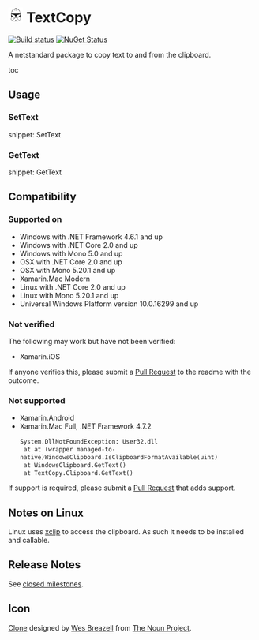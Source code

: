 # <img src="/src/icon.png" height="30px"> TextCopy

[![Build status](https://ci.appveyor.com/api/projects/status/lsw1b1olku8tg9d1/branch/master?svg=true)](https://ci.appveyor.com/project/SimonCropp/TextCopy)
[![NuGet Status](https://img.shields.io/nuget/v/TextCopy.svg?cacheSeconds=86400)](https://www.nuget.org/packages/TextCopy/)

A netstandard package to copy text to and from the clipboard.

toc


## Usage


### SetText

snippet: SetText


### GetText

snippet: GetText


## Compatibility


### Supported on

 * Windows with .NET Framework 4.6.1 and up
 * Windows with .NET Core 2.0 and up
 * Windows with Mono 5.0 and up
 * OSX with .NET Core 2.0 and up
 * OSX with Mono 5.20.1 and up
 * Xamarin.Mac Modern
 * Linux with .NET Core 2.0 and up
 * Linux with Mono 5.20.1 and up
 * Universal Windows Platform version 10.0.16299 and up


### Not verified

The following may work but have not been verified:

 * Xamarin.iOS

If anyone verifies this, please submit a [Pull Request](https://help.github.com/articles/about-pull-requests/) to the readme with the outcome.


### Not supported

 * Xamarin.Android
 * Xamarin.Mac Full, .NET Framework 4.7.2
     ```
    System.DllNotFoundException: User32.dll
      at at (wrapper managed-to-native)WindowsClipboard.IsClipboardFormatAvailable(uint)
      at WindowsClipboard.GetText()
      at TextCopy.Clipboard.GetText()
    ```
 
If support is required, please submit a [Pull Request](https://help.github.com/articles/about-pull-requests/) that adds support.


## Notes on Linux

Linux uses [xclip](https://github.com/astrand/xclip) to access the clipboard. As such it needs to be installed and callable.


## Release Notes

See [closed milestones](../../milestones?state=closed).


## Icon

[Clone](https://thenounproject.com/term/Clone/207435/) designed by [Wes Breazell](https://thenounproject.com/wes13/) from [The Noun Project](https://thenounproject.com).
